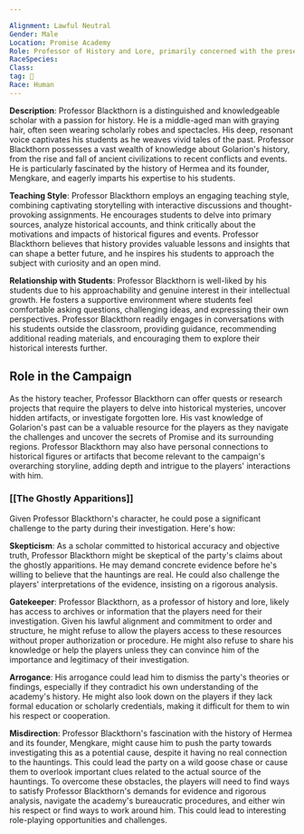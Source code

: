 ```yaml
---

Alignment: Lawful Neutral
Gender: Male
Location: Promise Academy
Role: Professor of History and Lore, primarily concerned with the preservation and accurate understanding of historical events. He values order, structure, and adherence to established facts and methodologies. His teachings are rooted in a commitment to objective truth and historical accuracy, focusing on presenting information without undue bias or personal agenda.
RaceSpecies: 
Class:
tag: 👤
Race: Human
---
```


**Description**: Professor Blackthorn is a distinguished and knowledgeable scholar with a passion for history. He is a middle-aged man with graying hair, often seen wearing scholarly robes and spectacles. His deep, resonant voice captivates his students as he weaves vivid tales of the past. Professor Blackthorn possesses a vast wealth of knowledge about Golarion's history, from the rise and fall of ancient civilizations to recent conflicts and events. He is particularly fascinated by the history of Hermea and its founder, Mengkare, and eagerly imparts his expertise to his students.

**Teaching Style**: Professor Blackthorn employs an engaging teaching style, combining captivating storytelling with interactive discussions and thought-provoking assignments. He encourages students to delve into primary sources, analyze historical accounts, and think critically about the motivations and impacts of historical figures and events. Professor Blackthorn believes that history provides valuable lessons and insights that can shape a better future, and he inspires his students to approach the subject with curiosity and an open mind.

**Relationship with Students**: Professor Blackthorn is well-liked by his students due to his approachability and genuine interest in their intellectual growth. He fosters a supportive environment where students feel comfortable asking questions, challenging ideas, and expressing their own perspectives. Professor Blackthorn readily engages in conversations with his students outside the classroom, providing guidance, recommending additional reading materials, and encouraging them to explore their historical interests further.


## Role in the Campaign

 As the history teacher, Professor Blackthorn can offer quests or research projects that require the players to delve into historical mysteries, uncover hidden artifacts, or investigate forgotten lore. His vast knowledge of Golarion's past can be a valuable resource for the players as they navigate the challenges and uncover the secrets of Promise and its surrounding regions. Professor Blackthorn may also have personal connections to historical figures or artifacts that become relevant to the campaign's overarching storyline, adding depth and intrigue to the players' interactions with him.


### [[The Ghostly Apparitions]]

Given Professor Blackthorn's character, he could pose a significant challenge to the party during their investigation. Here's how: 

**Skepticism**: As a scholar committed to historical accuracy and objective truth, Professor Blackthorn might be skeptical of the party's claims about the ghostly apparitions. He may demand concrete evidence before he's willing to believe that the hauntings are real. He could also challenge the players' interpretations of the evidence, insisting on a rigorous analysis. 

**Gatekeeper**: Professor Blackthorn, as a professor of history and lore, likely has access to archives or information that the players need for their investigation. Given his lawful alignment and commitment to order and structure, he might refuse to allow the players access to these resources without proper authorization or procedure. He might also refuse to share his knowledge or help the players unless they can convince him of the importance and legitimacy of their investigation.

**Arrogance**: His arrogance could lead him to dismiss the party's theories or findings, especially if they contradict his own understanding of the academy's history. He might also look down on the players if they lack formal education or scholarly credentials, making it difficult for them to win his respect or cooperation. 


**Misdirection**: Professor Blackthorn's fascination with the history of Hermea and its founder, Mengkare, might cause him to push the party towards investigating this as a potential cause, despite it having no real connection to the hauntings. This could lead the party on a wild goose chase or cause them to overlook important clues related to the actual source of the hauntings. To overcome these obstacles, the players will need to find ways to satisfy Professor Blackthorn's demands for evidence and rigorous analysis, navigate the academy's bureaucratic procedures, and either win his respect or find ways to work around him. This could lead to interesting role-playing opportunities and challenges.
